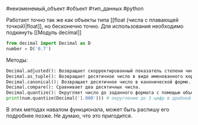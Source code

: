 #неизменемый_объект #объект #тип_данных #python 

Работает точно так же как объекты типа [[float (числа с плавающей точкой)|float]], но бесконечно точно. Для использования необходимо подкинуть [[Модуль decimal]]
```python
from decimal import Decimal as D
number = D('0.7')
```
 Методы:
```python
Decimal.adjusted(): Возвращает скорректированный показатель степени числа.
Decimal.as_tuple(): Возвращает десятичное число в виде именованного кортежа.
Decimal.canonical(): Возвращает десятичное число в канонической форме.
Decimal.compare(): Сравнивает два десятичных числа.
Decimal.quantize(): Округляет число до заданного формата с помощью объекта `Decimal`, который указывает формат округления.
print(num.quantize(Decimal('1.000'))) # округление до 3 цифр в дробной части
```
В этих методах навалом функционала, может быть распишу его подробнее позже. Не думаю, что это пригодится.